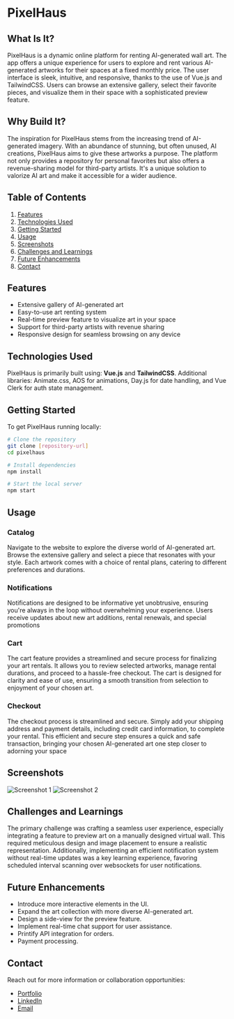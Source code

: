 # PixelHaus

## What Is It?
PixelHaus is a dynamic online platform for renting AI-generated wall art. The app offers a unique experience for users to explore and rent various AI-generated artworks for their spaces at a fixed monthly price. The user interface is sleek, intuitive, and responsive, thanks to the use of Vue.js and TailwindCSS. Users can browse an extensive gallery, select their favorite pieces, and visualize them in their space with a sophisticated preview feature.

## Why Build It?
The inspiration for PixelHaus stems from the increasing trend of AI-generated imagery. With an abundance of stunning, but often unused, AI creations, PixelHaus aims to give these artworks a purpose. The platform not only provides a repository for personal favorites but also offers a revenue-sharing model for third-party artists. It's a unique solution to valorize AI art and make it accessible for a wider audience.

## Table of Contents
1. [Features](#features)
2. [Technologies Used](#technologies-used)
3. [Getting Started](#getting-started)
4. [Usage](#usage)
5. [Screenshots](#screenshots)
6. [Challenges and Learnings](#challenges-and-learnings)
7. [Future Enhancements](#future-enhancements)
8. [Contact](#contact)

## Features
- Extensive gallery of AI-generated art
- Easy-to-use art renting system
- Real-time preview feature to visualize art in your space
- Support for third-party artists with revenue sharing
- Responsive design for seamless browsing on any device

## Technologies Used
PixelHaus is primarily built using: **Vue.js** and **TailwindCSS**. Additional libraries: Animate.css, AOS for animations, Day.js for date handling, and Vue Clerk for auth state management.

## Getting Started
To get PixelHaus running locally:

```bash
# Clone the repository
git clone [repository-url]
cd pixelhaus

# Install dependencies
npm install

# Start the local server
npm start
```

## Usage
### Catalog
Navigate to the website to explore the diverse world of AI-generated art. Browse the extensive gallery and select a piece that resonates with your style. Each artwork comes with a choice of rental plans, catering to different preferences and durations.

### Notifications
Notifications are designed to be informative yet unobtrusive, ensuring you're always in the loop without overwhelming your experience. Users receive updates about new art additions, rental renewals, and special promotions

### Cart
The cart feature provides a streamlined and secure process for finalizing your art rentals. It allows you to review selected artworks, manage rental durations, and proceed to a hassle-free checkout. The cart is designed for clarity and ease of use, ensuring a smooth transition from selection to enjoyment of your chosen art.

### Checkout
The checkout process is streamlined and secure. Simply add your shipping address and payment details, including credit card information, to complete your rental. This efficient and secure step ensures a quick and safe transaction, bringing your chosen AI-generated art one step closer to adorning your space

## Screenshots
![Screenshot 1](link-to-screenshot)
![Screenshot 2](link-to-screenshot)

## Challenges and Learnings
The primary challenge was crafting a seamless user experience, especially integrating a feature to preview art on a manually designed virtual wall. This required meticulous design and image placement to ensure a realistic representation. Additionally, implementing an efficient notification system without real-time updates was a key learning experience, favoring scheduled interval scanning over websockets for user notifications.

## Future Enhancements
- Introduce more interactive elements in the UI.
- Expand the art collection with more diverse AI-generated art.
- Design a side-view for the preview feature.
- Implement real-time chat support for user assistance.
- Printify API integration for orders.
- Payment processing.

## Contact
Reach out for more information or collaboration opportunities:

- [Portfolio](https://www.dioveloper.com/)
- [LinkedIn](https://www.linkedin.com/in/dionis-gonzalez/)
- [Email](dionisggr@gmail.com)
